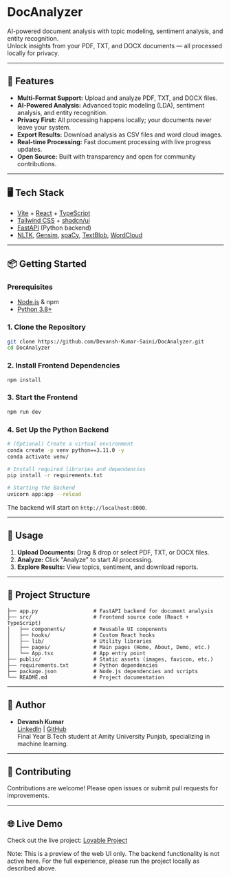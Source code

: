 # DocAnalyzer

AI-powered document analysis with topic modeling, sentiment analysis, and entity recognition.  
Unlock insights from your PDF, TXT, and DOCX documents — all processed locally for privacy.

---

## 🚀 Features

- **Multi-Format Support:** Upload and analyze PDF, TXT, and DOCX files.
- **AI-Powered Analysis:** Advanced topic modeling (LDA), sentiment analysis, and entity recognition.
- **Privacy First:** All processing happens locally; your documents never leave your system.
- **Export Results:** Download analysis as CSV files and word cloud images.
- **Real-time Processing:** Fast document processing with live progress updates.
- **Open Source:** Built with transparency and open for community contributions.

---

## 🖥️ Tech Stack

- [Vite](https://vitejs.dev/) + [React](https://react.dev/) + [TypeScript](https://www.typescriptlang.org/)
- [Tailwind CSS](https://tailwindcss.com/) + [shadcn/ui](https://ui.shadcn.com/)
- [FastAPI](https://fastapi.tiangolo.com/) (Python backend)
- [NLTK](https://www.nltk.org/), [Gensim](https://radimrehurek.com/gensim/), [spaCy](https://spacy.io/), [TextBlob](https://textblob.readthedocs.io/), [WordCloud](https://github.com/amueller/word_cloud)

---

## 📦 Getting Started

### Prerequisites

- [Node.js](https://nodejs.org/) & npm
- [Python 3.8+](https://www.python.org/)

### 1. Clone the Repository

```sh
git clone https://github.com/Devansh-Kumar-Saini/DocAnalyzer.git
cd DocAnalyzer
```

### 2. Install Frontend Dependencies

```sh
npm install
```

### 3. Start the Frontend

```sh
npm run dev
```

### 4. Set Up the Python Backend

```sh
# (Optional) Create a virtual environment
conda create -p venv python==3.11.0 -y
conda activate venv/

# Install required libraries and dependencies
pip install -r requirements.txt

# Starting the Backend
uvicorn app:app --reload
```

The backend will start on `http://localhost:8000`.

---

## 📝 Usage

1. **Upload Documents:** Drag & drop or select PDF, TXT, or DOCX files.
2. **Analyze:** Click "Analyze" to start AI processing.
3. **Explore Results:** View topics, sentiment, and download reports.

---

## 📂 Project Structure

```
├── app.py                  # FastAPI backend for document analysis
├── src/                    # Frontend source code (React + TypeScript)
│   ├── components/         # Reusable UI components
│   ├── hooks/              # Custom React hooks
│   ├── lib/                # Utility libraries
│   ├── pages/              # Main pages (Home, About, Demo, etc.)
│   └── App.tsx             # App entry point
├── public/                 # Static assets (images, favicon, etc.)
├── requirements.txt        # Python dependencies
├── package.json            # Node.js dependencies and scripts
└── README.md               # Project documentation
```

---

## 👤 Author

- **Devansh Kumar**  
  [LinkedIn](https://www.linkedin.com/in/devansh-kumar-b2b972261/) | [GitHub](https://github.com/Devansh-Kumar-Saini)  
  Final Year B.Tech student at Amity University Punjab, specializing in machine learning.

---

## 🤝 Contributing

Contributions are welcome! Please open issues or submit pull requests for improvements.

---

## 🌐 Live Demo

Check out the live project: 
[Lovable Project](https://lovable.dev/projects/4a3a9950-b7e4-448e-869a-5bc4aa44c09c)

Note: This is a preview of the web UI only. The backend functionality is not active here. For the full experience, please run the project locally as described above.

